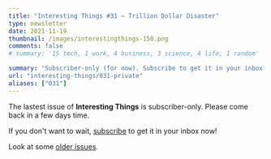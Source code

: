 ```yaml
---
title: "Interesting Things #31 — Trillion Dollar Disaster"
type: newsletter
date: 2021-11-19
thumbnail: /images/interestingthings-150.png
comments: false
# summary: '15 tech, 1 work, 4 business, 3 science, 4 life, 1 random'

summary: "Subscriber-only (for now). Subscribe to get it in your inbox now!"
url: "interesting-things/031-private"
aliases: ["031"]
---
```


The lastest issue of **Interesting Things** is subscriber-only. Please come back in a few days time.

If you don't want to wait, [subscribe](/newsletter) to get it in your inbox now!

Look at some [older issues](/interesting-things).
